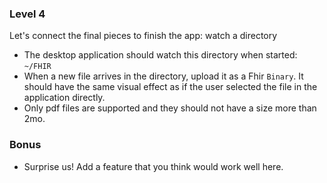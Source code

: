 ### Level 4

Let's connect the final pieces to finish the app: watch a directory

* The desktop application should watch this directory when started: `~/FHIR`
* When a new file arrives in the directory, upload it as a Fhir `Binary`. It should have the same visual effect as if the user selected the file in the application directly.
* Only pdf files are supported and they should not have a size more than 2mo.

### Bonus
* Surprise us! Add a feature that you think would work well here.